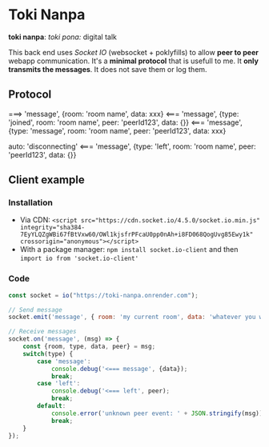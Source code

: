 Toki Nanpa
==========

__toki nanpa__: _toki pona:_ digital talk

This back end uses _Socket IO_ (websocket + poklyfills) to allow __peer to peer__ webapp communication.
It's a __minimal protocol__ that is usefull to me. It __only transmits the messages__. It does not save them or log them.


Protocol
--------
===> 'message', {room: 'room name', data: xxx}
<=== 'message', {type: 'joined', room: 'room name', peer: 'peerId123', data: {}}
<=== 'message', {type: 'message', room: 'room name', peer: 'peerId123', data: xxx}

auto: 'disconnecting'
<=== 'message', {type: 'left', room: 'room name', peer: 'peerId123', data: {}}


Client example
--------------

### Installation
- Via CDN: `<script src="https://cdn.socket.io/4.5.0/socket.io.min.js" integrity="sha384-7EyYLQZgWBi67fBtVxw60/OWl1kjsfrPFcaU0pp0nAh+i8FD068QogUvg85Ewy1k" crossorigin="anonymous"></script>`
- With a package manager: `npm install socket.io-client` and then `import io from 'socket.io-client'`

### Code

```javascript
const socket = io("https://toki-nanpa.onrender.com");

// Send message
socket.emit('message', { room: 'my current room', data: 'whatever you want' })

// Receive messages
socket.on('message', (msg) => {
    const {room, type, data, peer} = msg;
    switch(type) {
        case 'message':
            console.debug('<=== message', {data});
            break;
        case 'left':
            console.debug('<=== left', peer);
            break;
        default:
            console.error('unknown peer event: ' + JSON.stringify(msg))
            break;
    }
});
```